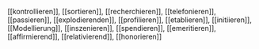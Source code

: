 [[kontrollieren]], [[sortieren]], [[recherchieren]], [[telefonieren]], [[passieren]], [[explodierenden]], [[profilieren]], [[etablieren]], [[initiieren]], [[Modellierung]], [[inszenieren]], [[spendieren]], [[emeritieren]], [[affirmierend]], [[relativierend]], [[honorieren]]